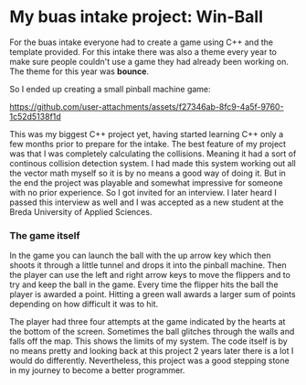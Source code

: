 # My buas intake project: Win-Ball

For the buas intake everyone had to create a game using C++ and the template provided. 
For this intake there was also a theme every year to make sure people couldn't use a game they had already been working on.
The theme for this year was **bounce**.

So I ended up creating a small pinball machine game:

https://github.com/user-attachments/assets/f27346ab-8fc9-4a5f-9760-1c52d5138f1d

This was my biggest C++ project yet, having started learning C++ only a few months prior to prepare for the intake.
The best feature of my project was that I was completely calculating the collisions. 
Meaning it had a sort of continous collision detection system. 
I had made this system working out all the vector math myself so it is by no means a good way of doing it. 
But in the end the project was playable and somewhat impressive for someone with no prior experience.
So I got invited for an interview. I later heard I passed this interview as well and I was accepted as a new student at the Breda University of Applied Sciences.


### The game itself
In the game you can launch the ball with the up arrow key which then shoots it through a little tunnel and drops it into the pinball machine.
Then the player can use the left and right arrow keys to move the flippers and to try and keep the ball in the game. 
Every time the flipper hits the ball the player is awarded a point. 
Hitting a green wall awards a larger sum of points depending on how difficult it was to hit. 

The player had three four attempts at the game indicated by the hearts at the bottom of the screen.
Sometimes the ball glitches through the walls and falls off the map. This shows the limits of my system. 
The code itself is by no means pretty and looking back at this project 2 years later there is a lot I would do differently.
Nevertheless, this project was a good stepping stone in my journey to become a better programmer. 

